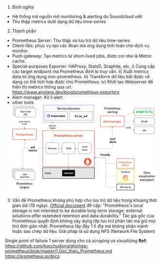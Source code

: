 1. Định nghĩa
- Hệ thống mã nguồn mở monitoring & alerting do Soundcloud viết
- Thu thập metrics dưới dạng dữ liệu time-series

2. Thành phần
- Prometheus Server: Thu thập và lưu trữ dữ liệu time-series
- Client-libs: phục vụ tạo các đoạn mã ứng dụng tính toán cho dịch vụ monitor.
- Push-gateway: Tạo metrics từ short-lived jobs, được coi như là Metric cache.
- Special-purposes Exporter: HAProxy, StatsD, Graphite, etc. i) Cung cấp các target endpoint mà Prometheus định kì truy vấn. ii) Xuất metrics data từ ứng dụng non-prometheus. iii) Transform dữ liệu bắt được về dạng có thể tích hợp được cho Prometheus. iv) Khởi tạo Webserver để hiển thị metrics thông qua url.
https://www.airplane.dev/blog/prometheus-exporters
- Alert-manager: Xử lí alert
- other tools
![Prometheus](../resources/prometheus.png)

3. Vấn đề
Prometheus không phù hợp cho lưu trữ dữ liệu trong khoảng thời gian dài (15 ngày). [Official document](https://prometheus.io/docs/prometheus/latest/storage/#operational-aspects) đề cập: 
"Prometheus's local storage is not intended to be durable long-term storage; external solutions offer extended retention and data durability." 
Tác giả gốc của Prometheus quyết định không xây dựng lớp lưu trữ phân tán mà giữ mọi thứ đơn giản nhất. Prometheus lấp đầy 1 ổ đĩa mà không phân mảnh hoặc sao chép dữ liệu. Giải pháp là sử dụng NFS (Network File System)

Single point of failure
1 server dùng cho cả scraping và visualizing
**Ref:**
https://github.com/hocchudong/ghichep-prometheus/blob/master/1.Gioi_thieu_Prometheus.md
https://prometheus.io/docs
